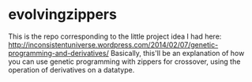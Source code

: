 evolvingzippers
===============

This is the repo corresponding to the little project idea I had here: http://inconsistentuniverse.wordpress.com/2014/02/07/genetic-programming-and-derivatives/ Basically, this'll be an explanation of how you can use genetic programming with zippers for crossover, using the operation of derivatives on a datatype.
